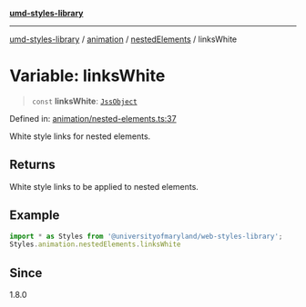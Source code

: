 [**umd-styles-library**](../../../../README.md)

***

[umd-styles-library](../../../../modules.md) / [animation](../../../README.md) / [nestedElements](../README.md) / linksWhite

# Variable: linksWhite

> `const` **linksWhite**: [`JssObject`](../../../../utilities/namespaces/transform/type-aliases/JssObject.md)

Defined in: [animation/nested-elements.ts:37](https://github.com/UMD-Digital/design-system/blob/ada30a44686a89a90941bbd44a6f156101fc9b44/packages/styles/source/animation/nested-elements.ts#L37)

White style links for nested elements.

## Returns

White style links to be applied to nested elements.

## Example

```typescript
import * as Styles from '@universityofmaryland/web-styles-library';
Styles.animation.nestedElements.linksWhite
```

## Since

1.8.0
